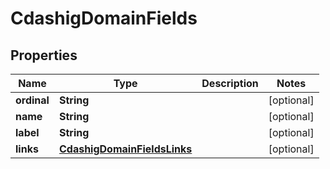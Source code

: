 

# CdashigDomainFields

## Properties

Name | Type | Description | Notes
------------ | ------------- | ------------- | -------------
**ordinal** | **String** |  |  [optional]
**name** | **String** |  |  [optional]
**label** | **String** |  |  [optional]
**links** | [**CdashigDomainFieldsLinks**](CdashigDomainFieldsLinks.md) |  |  [optional]




